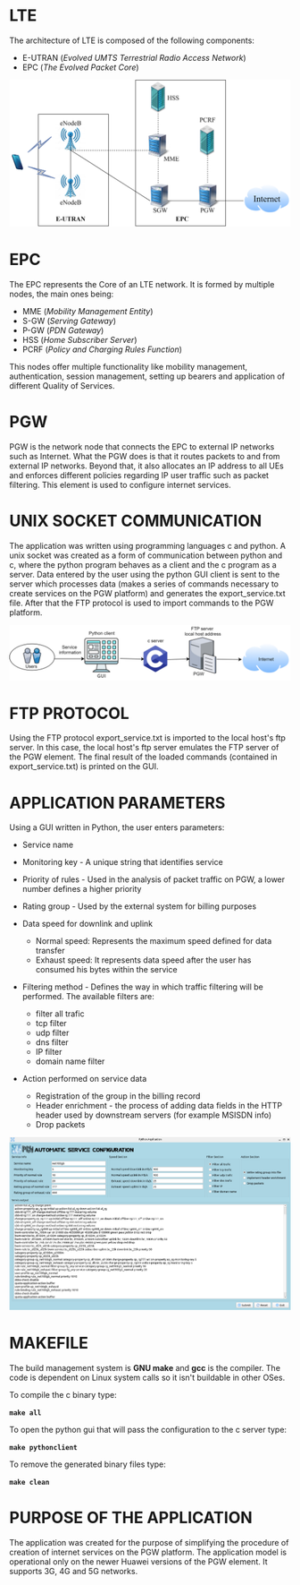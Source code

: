 # LTE

The architecture of LTE is composed of the following components:
- E-UTRAN (*Evolved UMTS Terrestrial Radio Access Network*)
- EPC (*The Evolved Packet Core*)

![LTE architecture](img/lte.png)

# EPC 

 The EPC represents the Core of an LTE network. It is formed by multiple nodes, the main ones being: 

- MME (*Mobility Management Entity*)
- S-GW (*Serving Gateway*)
- P-GW (*PDN Gateway*)
- HSS (*Home Subscriber Server*)
- PCRF (*Policy and Charging Rules Function*)
	

This nodes offer multiple functionality like mobility management, authentication, 
session management, setting up bearers and application of different Quality of Services.

# PGW 

PGW is the network node that connects the EPC to external IP networks such as Internet. 
What the PGW does is that it routes packets to and from external IP networks. 
Beyond that, it also allocates an IP address to all UEs and
enforces different policies regarding IP user traffic such as packet filtering.
This element is used to configure internet services.

# UNIX SOCKET COMMUNICATION

The application was written using programming languages ​​c and python.
A unix socket was created as a form of communication between python and c, where the python program behaves as a client and the c program as a server.
Data entered by the user using the python GUI client is sent to the server which processes data (makes a series of commands necessary to create services on the PGW platform) and generates the export_service.txt file. After that the FTP protocol is used to import commands to the PGW platform.

![Socket communication](img/socket.png)

# FTP PROTOCOL

Using the FTP protocol export_service.txt is imported to the local host's ftp server.
In this case, the local host's ftp server emulates the FTP server of the PGW element.
The final result of the loaded commands (contained in export_service.txt) is printed on the GUI.

# APPLICATION PARAMETERS

Using a GUI written in Python, the user enters parameters:
- Service name
- Monitoring key - A unique string that identifies service
- Priority of rules - Used in the analysis of packet traffic on PGW, a lower number defines a higher priority
- Rating group - Used by the external system for billing purposes
- Data speed for downlink and uplink
   - Normal speed: Represents the maximum speed defined for data transfer
   - Exhaust speed: It represents data speed after the user has consumed his bytes within the service
- Filtering method - Defines the way in which traffic filtering will be performed. The available filters are:
  - filter all trafic
  - tcp filter
  - udp filter
  - dns filter
  - IP filter
  - domain name filter

- Action performed on service data
  - Registration of the 
   group in the billing record
  - Header enrichment - the process of adding data fields in the HTTP header used by downstream servers (for example MSISDN info)
  - Drop packets

![LTE architecture](img/app_gui.png)

# MAKEFILE

The build management system is **GNU make** and **gcc** is the compiler. The code is dependent on Linux system calls so it isn't buildable in other OSes.

To compile the c binary type:

 **``` make all ```**    

To open the python gui that will pass the configuration to the c server type:

**``` make pythonclient ```**  

To remove the generated binary files type:

**``` make clean ```**

# PURPOSE OF THE APPLICATION

The application was created for the purpose of simplifying the procedure of
creation of internet services on the PGW platform.
The application model is operational only on the newer Huawei versions of the PGW element.
It supports 3G, 4G and 5G networks.
